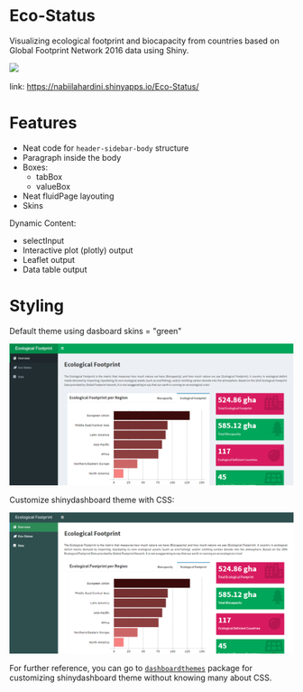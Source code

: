 # Eco-Status
 
Visualizing ecological footprint and biocapacity from countries based on Global Footprint Network 2016 data using Shiny.

![](default.gif)

link: https://nabiilahardini.shinyapps.io/Eco-Status/

# Features

* Neat code for `header-sidebar-body` structure
* Paragraph inside the body
* Boxes: 
  + tabBox
  + valueBox
* Neat fluidPage layouting
* Skins

Dynamic Content:

* selectInput
* Interactive plot (plotly) output
* Leaflet output
* Data table output

# Styling

Default theme using dasboard skins = "green"

![](green-theme.png)

Customize shinydashboard theme with CSS: 

![](eco-theme.png)

For further reference, you can go to [`dashboardthemes`](https://github.com/nik01010/dashboardthemes) package for customizing shinydashboard theme without knowing many about CSS.
